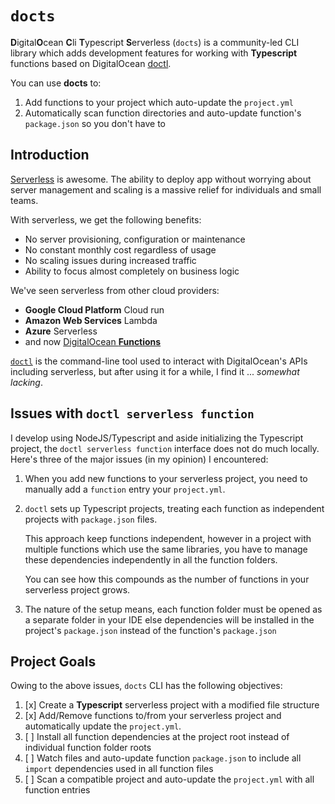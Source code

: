 # `docts`

**D**igital**O**cean **C**li **T**ypescript **S**erverless (`docts`) is a
community-led CLI library which adds development features for working with
**Typescript** functions based on
DigitalOcean [doctl](https://docs.digitalocean.com/reference/doctl/).

You can use **docts** to:

1. Add functions to your project which auto-update the `project.yml`
2. Automatically scan function directories and auto-update
   function's `package.json` so you don't have to

## Introduction

[Serverless](https://en.wikipedia.org/wiki/Serverless_computing) is awesome. The
ability to deploy app without worrying about server management and scaling is a
massive relief for individuals and small teams.

With serverless, we get the following benefits:

- No server provisioning, configuration or maintenance
- No constant monthly cost regardless of usage
- No scaling issues during increased traffic
- Ability to focus almost completely on business logic

We've seen serverless from other cloud providers:

- **Google Cloud Platform** Cloud run
- **Amazon Web Services** Lambda
- **Azure** Serverless
- and now [DigitalOcean
  **Functions**](https://www.digitalocean.com/products/functions)

[`doctl`](https://docs.digitalocean.com/reference/doctl/) is the command-line
tool used to interact with DigitalOcean's APIs including serverless, but after
using it for a while, I find it ... _somewhat lacking_.

## Issues with `doctl serverless function`

I develop using NodeJS/Typescript and aside initializing the Typescript project,
the `doctl serverless function` interface does not do much locally. Here's three
of the major issues (in my opinion) I encountered:

1. When you add new functions to your serverless project, you need to manually
   add a `function` entry your `project.yml`.

2. `doctl` sets up Typescript projects, treating each function as independent
   projects with `package.json` files.

   This approach keep functions independent, however in a project with multiple
   functions which use the same libraries, you have to manage these dependencies
   independently in all the function folders.

   You can see how this compounds as the number of functions in your serverless
   project grows.

3. The nature of the setup means, each function folder must be opened as
   a separate folder in your IDE else dependencies will be installed in the
   project's `package.json` instead of the function's `package.json`

## Project Goals

Owing to the above issues, `docts` CLI has the following objectives:

1. [x] Create a **Typescript** serverless project with a modified file structure
2. [x] Add/Remove functions to/from your serverless project and automatically
       update the `project.yml`.
3. [ ] Install all function dependencies at the project root instead of
       individual function folder roots
4. [ ] Watch files and auto-update function `package.json` to include
       all `import` dependencies used in all function files
5. [ ] Scan a compatible project and auto-update the `project.yml` with all
       function entries
